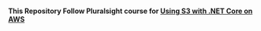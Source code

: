 #### This Repository Follow Pluralsight course for [Using S3 with .NET Core on AWS](https://app.pluralsight.com/library/courses/aws-dotnet-core-using-s3)